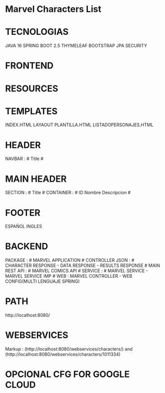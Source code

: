 Marvel Characters List
  ===================
  # TECNOLOGIAS #
JAVA 16
SPRING BOOT 2.5
THYMELEAF
BOOTSTRAP
JPA
SECURITY
  
# FRONTEND #
# RESOURCES #
# TEMPLATES #
INDEX.HTML
LAYAOUT
PLANTILLA.HTML
LISTADOPERSONAJES.HTML
# HEADER #
NAVBAR : # Title #

# MAIN HEADER #
SECTION : # Title #
CONTAINER : # ID Nombre Descripcion #

# FOOTER #
ESPAÑOL
INGLES

# BACKEND #
PACKAGE : # MARVEL APPLICATION #
CONTROLLER JSON : # CHARACTER RESPONSE - DATA RESPONSE - RESULTS RESPONSE #
MAIN REST API : # MARVEL COMICS API #
SERVICE : # MARVEL SERVICE - MARVEL SERVICE IMP #
WEB : MARVEL CONTROLLER - WEB CONFIG(MULTI LENGUAJE SPRING)

# PATH #
http://localhost:8080/

# WEBSERVICES #
Markup : (http://localhost:8080/webservices/characters/) and (http://localhost:8080/webservices/characters/1011334)

# OPCIONAL CFG FOR GOOGLE CLOUD #


